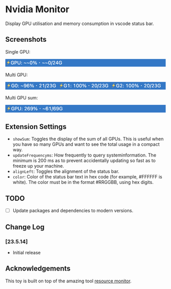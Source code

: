 # Nvidia Monitor
Display GPU utilisation and memory consumption in vscode status bar.

## Screenshots
Single GPU:

![Single GPU](images/single_gpu.png)

Multi GPU:

![Multi GPU](images/multi_gpu.png)

Multi GPU sum:

![Multi GPU Sum](images/multi_gpu_sum.png)

## Extension Settings
- `showSum`: Toggles the display of the sum of all GPUs. This is useful when you have so many GPUs and want to see the total usage in a compact way.
- `updateFrequencyms`: How frequently to query systeminformation. The minimum is 200 ms as to prevent accidentally updating so fast as to freeze up your machine.
- `alignLeft`: Toggles the alignment of the status bar.
- `color`: Color of the status bar text in hex code (for example, #FFFFFF is white). The color must be in the format #RRGGBB, using hex digits.

## TODO
- [ ] Update packages and dependencies to modern versions.

## Change Log
### [23.5.14]
- Initial release

## Acknowledgements
This toy is built on top of the amazing tool [resource monitor](https://github.com/Njanderson/resmon).